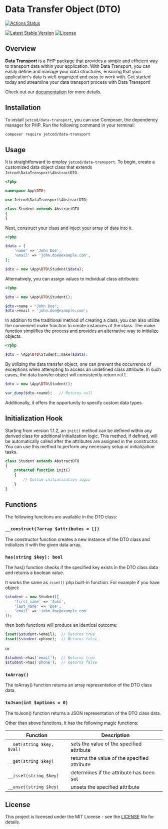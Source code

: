 # Data Transfer Object (DTO)

[![Actions Status](https://github.com/jetcod/data-transport/actions/workflows/php.yml/badge.svg?style=for-the-badge&label=%3Cb%3EBuild%3C/b%3E)](https://github.com/jetcod/data-transport/actions)


[![Latest Stable Version](http://poser.pugx.org/jetcod/data-transport/v?style=for-the-badge)](https://packagist.org/packages/jetcod/data-transport)
[![License](http://poser.pugx.org/jetcod/data-transport/license?style=for-the-badge)](https://packagist.org/packages/jetcod/data-transport)


## Overview

**Data Transport** is a PHP package that provides a simple and efficient way to transport data within your application. With Data Transport, you can easily define and manage your data structures, ensuring that your application's data is well-organized and easy to work with. Get started today and streamline your data transport process with Data Transport!

Check out our [documentation](https://jetcod.github.io/data-transport) for more details.

## Installation

To install `jetcod/data-transport`, you can use Composer, the dependency manager for PHP. Run the following command in your terminal:

```sh
composer require jetcod/data-transport
```

## Usage

It is straightforward to employ `jetcod/data-transport`. To begin, create a customized data object class that extends `Jetcod\DataTransport\AbstractDTO`.

```php
<?php 

namespace App\DTO;

use Jetcod\DataTransport\AbstractDTO;

class Student extends AbstractDTO
{
}
```

Next, construct your class and inject your array of data into it.

```php
<?php 

$data = [
    'name' => 'John Doe',
    'email' => 'john.doe@example.com',
];

$dto = new \App\DTO\Student($data);
```

Alternatively, you can assign values to individual class attributes:

```php
<?php 

$dto = new \App\DTO\Student();

$dto->name = "John Doe";
$dto->email = 'john.doe@example.com';
```

In addition to the traditional method of creating a class, you can also utilize the convenient make function to create instances of the class. The make function simplifies the process and provides an alternative way to initialize objects.

```php
<?php 

$dto = \App\DTO\Student::make($data);
```

By utilizing the data transfer object, one can prevent the occurrence of exceptions when attempting to access an undefined class attribute. In such cases, the data transfer object will consistently return `null`.

```php
$dto = new \App\DTO\Student();

var_dump($dto->name);   // Returns null
```
Additionally, it offers the opportunity to specify custom data types.

## Initialization Hook

Starting from version 1.1.2, an `init()` method can be defined within any derived class for additional initialization logic. This method, if defined, will be automatically called after the attributes are assigned in the constructor. You can use this method to perform any necessary setup or initialization tasks.

```php
class Student extends AbstractDTO
{
    protected function init()
    {
        // Custom initialization logic
    }
}
```

## Functions

The following functions are available in the DTO class:

### `__construct(?array $attributes = [])`

The constructor function creates a new instance of the DTO class and initializes it with the given data array.

### `has(string $key): bool`

The has() function checks if the specified key exists in the DTO class data and returns a boolean value.

It works the same as `isset()` php built-in function. For example if you have object:

```php
$student = new Student([
    'first_name' => 'John',
    'last_name' => 'Doe',
    'email' => 'john.doe@example.com'
]);
```

then both functions will produce an identical outcome:

```php
isset($student->email);  // Returns true
isset($student->phone);  // Returns false
```
or
```php
$student->has('email');  // Returns true
$student->has('phone');  // Returns false
```



### `toArray()`

The toArray() function returns an array representation of the DTO class data.

### `toJson(int $options = 0)`

The toJson() function returns a JSON representation of the DTO class data.

Other than above functions, it has the following magic functions:

| Function | Description |
|----------|-------------|
| `__set(string $key, $val)` | sets the value of the specified attribute |
| `__get(string $key)` | returns the value of the specified attribute |
| `__isset(string $key)` | determines if the attribute has been set |
| `__unset(string $key)` | unsets the specified attribute |

## License

This project is licensed under the MIT License - see the [LICENSE](./LICENSE) file for details.
